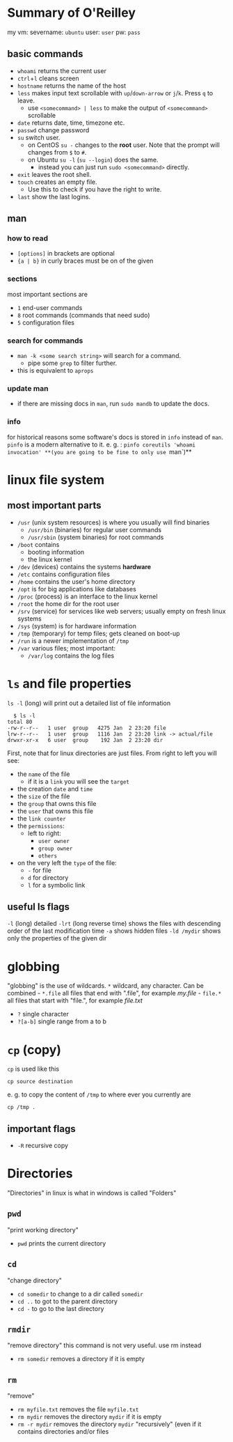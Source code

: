 # Summary of O'Reilley
my vm:
severname: `ubuntu`
user: `user`
pw: `pass`

## basic commands
- `whoami` returns the current user
- `ctrl`+`l` cleans screen
- `hostname` returns the name of the host
- `less` makes input text scrollable with `up`/`down-arrow` or `j`/`k`. Press `q` to leave.
	- use `<somecommand> | less` to make the output of `<somecommand>` scrollable
- `date` returns date, time, timezone etc.
- `passwd` change password
- `su` switch user.
	- on CentOS `su -` changes to the **root** user. Note that the prompt will changes from `$` to `#`.
	- on Ubuntu `su -l` (`su --login`) does the same.
		- instead you can just run `sudo <somecommand>` directly.
- `exit` leaves the root shell.
- `touch` creates an empty file.
	- Use this to check if you have the right to write.
- `last` show the last logins.

## man
### how to read
- `[options]` in brackets are optional
- `{a | b}` in curly braces must be on of the given 

### sections
most important sections are
- `1` end-user commands
- `8` root commands (commands that need sudo)
- `5` configuration files

### search for commands
- `man -k <some search string>`  will search for a command. 
	- pipe some `grep` to filter further.
- this is equivalent to `aprops`

### update man
- if there are missing docs in `man`, run `sudo mandb` to update the docs.

### info
for historical reasons some software's docs is stored in `info` instead of `man`. `pinfo` is a modern alternative to it. e. g. :
`pinfo coreutils 'whoami invocation'
**(you are going to be fine to only use `man`)**

# linux file system
## most important parts
- `/usr` (unix system resources) is where you usually will find binaries
	- `/usr/bin` (binaries) for regular user commands
	- `/usr/sbin` (system binaries) for root commands
- `/boot` contains 
	- booting information
	- the linux kernel
- `/dev` (devices) contains the systems **hardware**
- `/etc` contains configuration files
- `/home` contains the user's home directory
- `/opt` is for big applications like databases
- `/proc` (process) is an interface to the linux kernel
- `/root` the home dir for the root user
- `/srv` (service) for services like web servers; usually empty on fresh linux systems
- `/sys` (system) is for hardware information
- `/tmp` (temporary) for temp files; gets cleaned on boot-up
- `/run` is a newer implementation of `/tmp` 
- `/var` various files; most important:
	- `/var/log` contains the log files

# `ls` and file properties
`ls -l` (long) will print out a detailed list of file information
```
  $ ls -l
total 80
-rw-r--r--   1 user  group   4275 Jan  2 23:20 file
lrw-r--r--   1 user  group   1116 Jan  2 23:20 link -> actual/file
drwxr-xr-x   6 user  group    192 Jan  2 23:20 dir
```
First, note that for linux directories are just files.
From right to left you will see:
- the `name` of the file
	- if it is a `link` you will see the `target`
- the creation `date` and `time`
- the `size` of the file
- the `group` that owns this file
- the `user` that owns this file
- the `link counter`
- the `permissions`:
	- left to right:
		- `user owner`
		- `group owner`
		- `others`
- on the very left the `type` of the file:
	- `-` for file
	- `d` for directory
	- `l` for a symbolic link

## useful ls flags
`-l` (long) detailed 
`-lrt` (long reverse time) shows the files with descending order of the last modification time
`-a` shows hidden files
`-ld /mydir` shows only the properties of the given dir

# globbing
"globbing" is the use of wildcards.
`*` wildcard, any character. Can be combined
	- `*.file` all files that end with ".file", for example *my.file* 
	- `file.*` all files that start with "file.", for example *file.txt*
- `?` single character
- `?[a-b]` single range from a to b

#  `cp` (copy)
 `cp` is used like this 
 ```
 cp source destination
``` 
e. g. to copy the content of `/tmp` to where ever you currently are
```
cp /tmp .
```
## important flags
- `-R` recursive copy

# Directories
"Directories" in linux is what in windows is called "Folders"
## `pwd` 
"print working directory"
- `pwd` prints the current directory

## `cd` 
"change directory"
- `cd somedir` to change to a dir called `somedir`
- `cd ..` to got to the parent directory
- `cd -` to go to the last directory

## `rmdir`
"remove directory"
this command is not very useful. use rm instead
- `rm somedir` removes a directory if it is empty

## `rm`
"remove"
- `rm myfile.txt` removes the file `myfile.txt`
- `rm mydir` removes the directory `mydir` if it is empty
- `rm -r mydir` removes the directory `mydir` "recursively" (even if it contains directories and/or files

